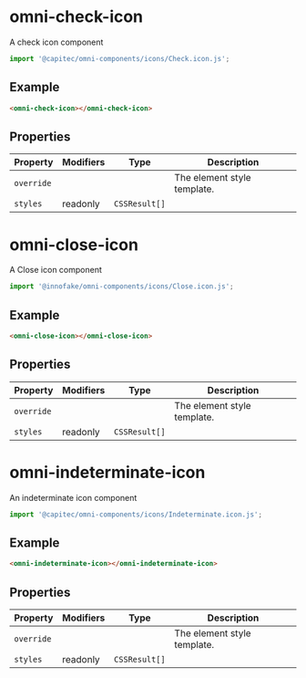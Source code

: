 # omni-check-icon

A check icon component

```js 
import '@capitec/omni-components/icons/Check.icon.js'; 
```

## Example

```html
<omni-check-icon></omni-check-icon>
```

## Properties

| Property   | Modifiers | Type          | Description                 |
|------------|-----------|---------------|-----------------------------|
| `override` |           |               | The element style template. |
| `styles`   | readonly  | `CSSResult[]` |                             |


# omni-close-icon

A Close icon component

```js 
import '@innofake/omni-components/icons/Close.icon.js'; 
```

## Example

```html
<omni-close-icon></omni-close-icon>
```

## Properties

| Property   | Modifiers | Type          | Description                 |
|------------|-----------|---------------|-----------------------------|
| `override` |           |               | The element style template. |
| `styles`   | readonly  | `CSSResult[]` |                             |


# omni-indeterminate-icon

An indeterminate icon component

```js 
import '@capitec/omni-components/icons/Indeterminate.icon.js'; 
```

## Example

```html
<omni-indeterminate-icon></omni-indeterminate-icon>
```

## Properties

| Property   | Modifiers | Type          | Description                 |
|------------|-----------|---------------|-----------------------------|
| `override` |           |               | The element style template. |
| `styles`   | readonly  | `CSSResult[]` |                             |
